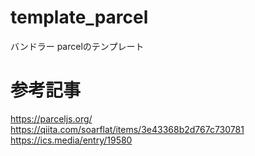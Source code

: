 # template_parcel
バンドラー parcelのテンプレート

# 参考記事
https://parceljs.org/
https://qiita.com/soarflat/items/3e43368b2d767c730781
https://ics.media/entry/19580